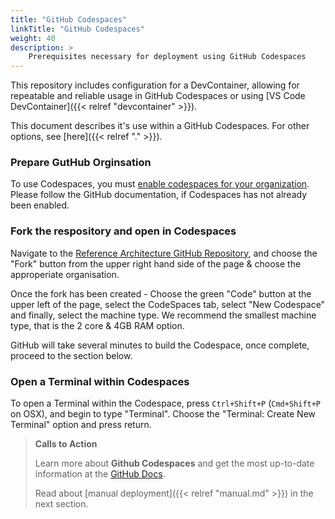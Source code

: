 ```yaml
---
title: "GitHub Codespaces"
linkTitle: "GitHub Codespaces"
weight: 40
description: >
    Prerequisites necessary for deployment using GitHub Codespaces
---
```


This repository includes configuration for a DevContainer, allowing for repeatable and reliable usage in GitHub Codespaces or using [VS Code DevContainer]({{< relref "devcontainer" >}}).

This document describes it's use within a GitHub Codespaces. For other options, see [here]({{< relref "." >}}).

### Prepare GutHub Orginsation

To use Codespaces, you must [enable codespaces for your organization](https://docs.github.com/en/codespaces/managing-codespaces-for-your-organization/enabling-codespaces-for-your-organization). Please follow the GitHub documentation, if Codespaces has not already been enabled.

### Fork the respository and open in Codespaces

Navigate to the [Reference Architecture GitHub Repository](https://github.com/Azure/eu-digital-covid-certificates-reference-architecture), and choose the "Fork" button from the upper right hand side of the page & choose the approperiate organisation.

Once the fork has been created - Choose the green "Code" button at the upper left of the page, select the CodeSpaces tab, select "New Codespace" and finally, select the machine type. We recommend the smallest machine type, that is the 2 core & 4GB RAM option.

GitHub will take several minutes to build the Codespace, once complete, proceed to the section below.

### Open a Terminal within Codespaces

To open a Terminal within the Codespace, press `Ctrl+Shift+P` (`Cmd+Shift+P` on OSX), and begin to type "Terminal". Choose the "Terminal: Create New Terminal" option and press return.

> __Calls to Action__
>
>Learn more about **Github Codespaces** and get the most up-to-date information at the [GitHub Docs](https://docs.github.com/en/codespaces).
>
>Read about [manual deployment]({{< relref "manual.md" >}}) in the next section.

